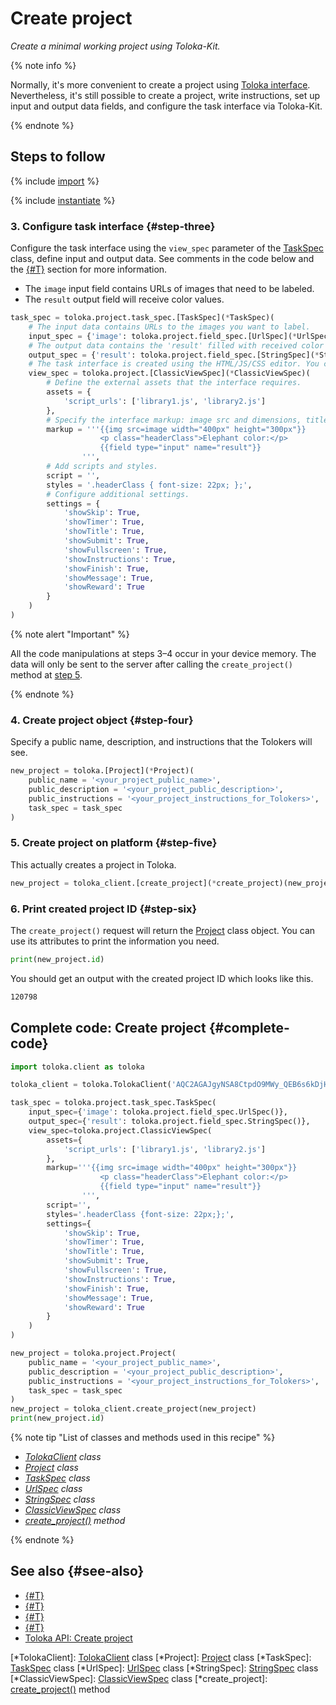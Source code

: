 # Create project

_Create a minimal working project using Toloka-Kit._

{% note info %}

Normally, it's more convenient to create a project using [Toloka interface](../../guide/concepts/project.md). Nevertheless, it's still possible to create a project, write instructions, set up input and output data fields, and configure the task interface via Toloka-Kit.

{% endnote %}

## Steps to follow

{% include [import](../_includes/recipes/import.md) %}

{% include [instantiate](../_includes/recipes/instantiate.md) %}

### 3. Configure task interface {#step-three}

Configure the task interface using the `view_spec` parameter of the [TaskSpec](../reference/toloka.client.project.task_spec.TaskSpec.md) class, define input and output data. See comments in the code below and the [{#T}](../../guide/concepts/spec.md) section for more information.

- The `image` input field contains URLs of images that need to be labeled.
- The `result` output field will receive color values.

```python
task_spec = toloka.project.task_spec.[TaskSpec](*TaskSpec)(
    # The input data contains URLs to the images you want to label.
    input_spec = {'image': toloka.project.field_spec.[UrlSpec](*UrlSpec)()},
    # The output data contains the 'result' filled with received color values.
    output_spec = {'result': toloka.project.field_spec.[StringSpec](*StringSpec)()},
    # The task interface is created using the HTML/JS/CSS editor. You can select Toloka Template Builder instead if you want.
    view_spec = toloka.project.[ClassicViewSpec](*ClassicViewSpec)(
        # Define the external assets that the interface requires.
        assets = {
            'script_urls': ['library1.js', 'library2.js']
        },
        # Specify the interface markup: image src and dimensions, title text, and input field.
        markup = '''{{img src=image width="400px" height="300px"}}
                    <p class="headerClass">Elephant color:</p>
                    {{field type="input" name="result"}}
                ''',
        # Add scripts and styles.
        script = '',
        styles = '.headerClass { font-size: 22px; };',
        # Configure additional settings.
        settings = {
            'showSkip': True,
            'showTimer': True,
            'showTitle': True,
            'showSubmit': True,
            'showFullscreen': True,
            'showInstructions': True,
            'showFinish': True,
            'showMessage': True,
            'showReward': True
        }
    )
)
```

{% note alert "Important" %}

All the code manipulations at steps 3–4 occur in your device memory. The data will only be sent to the server after calling the `create_project()` method at [step 5](#step-five).

{% endnote %}

### 4. Create project object {#step-four}

Specify a public name, description, and instructions that the Tolokers will see.

```python
new_project = toloka.[Project](*Project)(
    public_name = '<your_project_public_name>',
    public_description = '<your_project_public_description>',
    public_instructions = '<your_project_instructions_for_Tolokers>',
    task_spec = task_spec
)
```

### 5. Create project on platform {#step-five}

This actually creates a project in Toloka.

```python
new_project = toloka_client.[create_project](*create_project)(new_project)
```

### 6. Print created project ID {#step-six}

The `create_project()` request will return the [Project](../reference/toloka.client.project.Project.md) class object. You can use its attributes to print the information you need.

```python
print(new_project.id)
```

You should get an output with the created project ID which looks like this.

```bash
120798
```

## Complete code: Create project {#complete-code}

```python
import toloka.client as toloka

toloka_client = toloka.TolokaClient('AQC2AGAJgyNSA8CtpdO9MWy_QEB6s6kDjHUoElE', 'PRODUCTION')

task_spec = toloka.project.task_spec.TaskSpec(
    input_spec={'image': toloka.project.field_spec.UrlSpec()},
    output_spec={'result': toloka.project.field_spec.StringSpec()},
    view_spec=toloka.project.ClassicViewSpec(
        assets={
            'script_urls': ['library1.js', 'library2.js']
        },
        markup='''{{img src=image width="400px" height="300px"}}
                    <p class="headerClass">Elephant color:</p>
                    {{field type="input" name="result"}}
                ''',
        script='',
        styles='.headerClass {font-size: 22px;};',
        settings={
            'showSkip': True,
            'showTimer': True,
            'showTitle': True,
            'showSubmit': True,
            'showFullscreen': True,
            'showInstructions': True,
            'showFinish': True,
            'showMessage': True,
            'showReward': True
        }
    )
)

new_project = toloka.project.Project(
    public_name = '<your_project_public_name>',
    public_description = '<your_project_public_description>',
    public_instructions = '<your_project_instructions_for_Tolokers>',
    task_spec = task_spec
)
new_project = toloka_client.create_project(new_project)
print(new_project.id)
```

{% note tip "List of classes and methods used in this recipe" %}

- _[TolokaClient](../reference/toloka.client.TolokaClient.md) class_
- _[Project](../reference/toloka.client.project.Project.md) class_
- _[TaskSpec](../reference/toloka.client.project.task_spec.TaskSpec.md) class_
- _[UrlSpec](../reference/toloka.client.project.field_spec.UrlSpec.md) class_
- _[StringSpec](../reference/toloka.client.project.field_spec.StringSpec.md) class_
- _[ClassicViewSpec](../reference/toloka.client.project.view_spec.ClassicViewSpec.md) class_
- _[create_project()](../reference/toloka.client.TolokaClient.create_project.md) method_

{% endnote %}

## See also {#see-also}

- [{#T}](../../guide/concepts/overview.md)
- [{#T}](./learn-basics.md)
- [{#T}](./use-cases.md)
- [{#T}](./get-projects.md)
- [Toloka API: Create project](https://toloka.ai/docs/api/api-reference/#post-/projects)

[*TolokaClient]: [TolokaClient](../reference/toloka.client.TolokaClient.md) class
[*Project]: [Project](../reference/toloka.client.project.Project.md) class
[*TaskSpec]: [TaskSpec](../reference/toloka.client.project.task_spec.TaskSpec.md) class
[*UrlSpec]: [UrlSpec](../reference/toloka.client.project.field_spec.UrlSpec.md) class
[*StringSpec]: [StringSpec](../reference/toloka.client.project.field_spec.StringSpec.md) class
[*ClassicViewSpec]: [ClassicViewSpec](../reference/toloka.client.project.view_spec.ClassicViewSpec.md) class
[*create_project]: [create_project()](../reference/toloka.client.TolokaClient.create_project.md) method